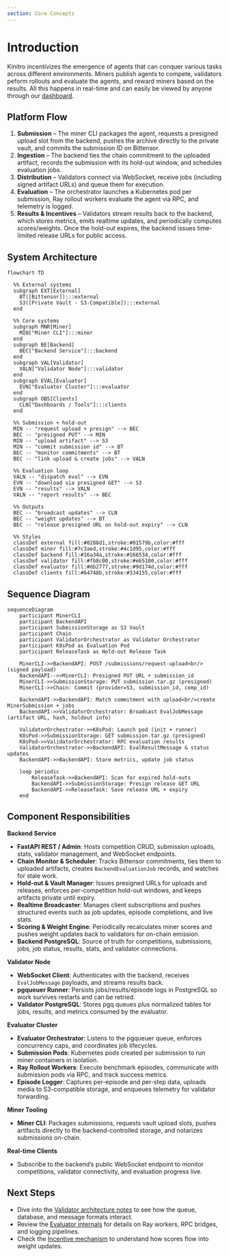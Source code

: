 ```yaml
---
section: Core Concepts
---
```


# Introduction

Kinitro incentivizes the emergence of agents that can conquer various tasks across different environments. Miners publish agents to compete, validators peform rollouts and evaluate the agents, and reward miners based on the results. All this happens in real-time and can easily be viewed by anyone through our [dashboard](https://kinitro.ai/dashboard).

## Platform Flow
1. **Submission** – The miner CLI packages the agent, requests a presigned upload slot from the backend, pushes the archive directly to the private vault, and commits the submission ID on Bittensor.
2. **Ingestion** – The backend ties the chain commitment to the uploaded artifact, records the submission with its hold-out window, and schedules evaluation jobs.
3. **Distribution** – Validators connect via WebSocket, receive jobs (including signed artifact URLs) and queue them for execution.
4. **Evaluation** – The orchestrator launches a Kubernetes pod per submission, Ray rollout workers evaluate the agent via RPC, and telemetry is logged.
5. **Results & Incentives** – Validators stream results back to the backend, which stores metrics, emits realtime updates, and periodically computes scores/weights. Once the hold-out expires, the backend issues time-limited release URLs for public access.

## System Architecture

```mermaid
flowchart TD

  %% External systems
  subgraph EXT[External]
    BT([Bittensor]):::external
    S3([Private Vault - S3-Compatible]):::external
  end

  %% Core systems
  subgraph MNR[Miner]
    MIN["Miner CLI"]:::miner
  end
  subgraph BE[Backend]
    BEC["Backend Service"]:::backend
  end
  subgraph VAL[Validator]
    VALN["Validator Node"]:::validator
  end
  subgraph EVAL[Evaluator]
    EVN["Evaluator Cluster"]:::evaluator
  end
  subgraph OBS[Clients]
    CLN["Dashboards / Tools"]:::clients
  end

  %% Submission + hold-out
  MIN -- "request upload + presign" --> BEC
  BEC -- "presigned PUT" --> MIN
  MIN -- "upload artifact" --> S3
  MIN -- "commit submission id" --> BT
  BEC -- "monitor commitments" --> BT
  BEC -- "link upload & create jobs" --> VALN

  %% Evaluation loop
  VALN -- "dispatch eval" --> EVN
  EVN -- "download via presigned GET" --> S3
  EVN -- "results" --> VALN
  VALN -- "report results" --> BEC

  %% Outputs
  BEC -- "broadcast updates" --> CLN
  BEC -- "weight updates" --> BT
  BEC -- "release presigned URL on hold-out expiry" --> CLN

  %% Styles
  classDef external fill:#0288d1,stroke:#01579b,color:#fff
  classDef miner fill:#7c3aed,stroke:#4c1d95,color:#fff
  classDef backend fill:#16a34a,stroke:#166534,color:#fff
  classDef validator fill:#fb8c00,stroke:#e65100,color:#fff
  classDef evaluator fill:#db2777,stroke:#9d174d,color:#fff
  classDef clients fill:#64748b,stroke:#334155,color:#fff
```

## Sequence Diagram

```mermaid
sequenceDiagram
    participant MinerCLI
    participant BackendAPI
    participant SubmissionStorage as S3 Vault
    participant Chain
    participant ValidatorOrchestrator as Validator Orchestrator
    participant K8sPod as Evaluation Pod
    participant ReleaseTask as Hold-out Release Task

    MinerCLI->>BackendAPI: POST /submissions/request-upload<br/>(signed payload)
    BackendAPI-->>MinerCLI: Presigned PUT URL + submission_id
    MinerCLI->>SubmissionStorage: PUT submission.tar.gz (presigned)
    MinerCLI->>Chain: Commit (provider=S3, submission_id, comp_id)

    BackendAPI->>BackendAPI: Match commitment with upload<br/>create MinerSubmission + jobs
    BackendAPI->>ValidatorOrchestrator: Broadcast EvalJobMessage (artifact URL, hash, holdout info)

    ValidatorOrchestrator->>K8sPod: Launch pod (init + runner)
    K8sPod->>SubmissionStorage: GET submission.tar.gz (presigned)
    K8sPod->>ValidatorOrchestrator: RPC evaluation results
    ValidatorOrchestrator->>BackendAPI: EvalResultMessage & status updates
    BackendAPI->>BackendAPI: Store metrics, update job status

    loop periodic
        ReleaseTask->>BackendAPI: Scan for expired hold-outs
        BackendAPI->>SubmissionStorage: Presign release GET URL
        BackendAPI->>ReleaseTask: Save release URL + expiry
    end

```

## Component Responsibilities

**Backend Service**
- **FastAPI REST / Admin**: Hosts competition CRUD, submission uploads, stats, validator management, and WebSocket endpoints.
- **Chain Monitor & Scheduler**: Tracks Bittensor commitments, ties them to uploaded artifacts, creates `BackendEvaluationJob` records, and watches for stale work.
- **Hold-out & Vault Manager**: Issues presigned URLs for uploads and releases, enforces per-competition hold-out windows, and keeps artifacts private until expiry.
- **Realtime Broadcaster**: Manages client subscriptions and pushes structured events such as job updates, episode completions, and live stats.
- **Scoring & Weight Engine**: Periodically recalculates miner scores and pushes weight updates back to validators for on-chain emission.
- **Backend PostgreSQL**: Source of truth for competitions, submissions, jobs, job status, results, stats, and validator connections.

**Validator Node**
- **WebSocket Client**: Authenticates with the backend, receives `EvalJobMessage` payloads, and streams results back.
- **pgqueuer Runner**: Persists jobs/results/episode logs in PostgreSQL so work survives restarts and can be retried.
- **Validator PostgreSQL**: Stores pgq queues plus normalized tables for jobs, results, and metrics consumed by the evaluator.

**Evaluator Cluster**
- **Evaluator Orchestrator**: Listens to the pgqueuer queue, enforces concurrency caps, and coordinates job lifecycles.
- **Submission Pods**: Kubernetes pods created per submission to run miner containers in isolation.
- **Ray Rollout Workers**: Execute benchmark episodes, communicate with submission pods via RPC, and track success metrics.
- **Episode Logger**: Captures per-episode and per-step data, uploads media to S3-compatible storage, and enqueues telemetry for validator forwarding.

**Miner Tooling**
- **Miner CLI**: Packages submissions, requests vault upload slots, pushes artifacts directly to the backend-controlled storage, and notarizes submissions on-chain.

**Real-time Clients**
- Subscribe to the backend’s public WebSocket endpoint to monitor competitions, validator connectivity, and evaluation progress live.

## Next Steps
- Dive into the [Validator architecture notes](orchestrator.md) to see how the queue, database, and message formats interact.
- Review the [Evaluator internals](evaluator.md) for details on Ray workers, RPC bridges, and logging pipelines.
- Check the [Incentive mechanism](incentive.md) to understand how scores flow into weight updates.
